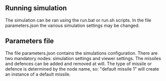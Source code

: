 ## Running simulation
The simulation can be ran using the run.bat or run.sh scripts.
In the file parameters.json the various simulation settings may be changed.

## Parameters file
The file parameters.json contains the simulations configuration.
There are two mandatory nodes: simulation settings and viewer settings.
The missiles and defences can be added and removed at will.
The type of missile or defence is determined by the node name, so: "default missile 1"
will create an instance of a default missile.

